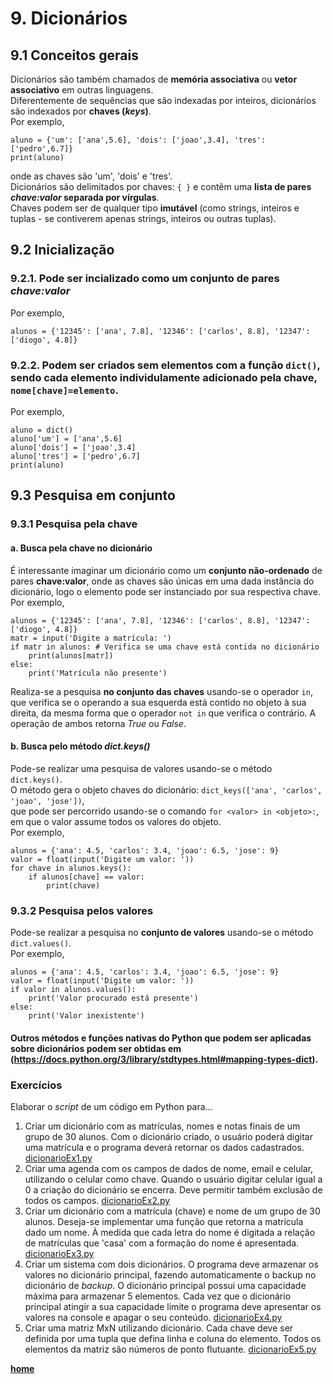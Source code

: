 # 9. Dicionários

## 9.1 Conceitos gerais
Dicionários são também chamados de **memória associativa** ou **vetor associativo** em outras linguagens.  
Diferentemente de sequências que são indexadas por inteiros, dicionários são indexados por **chaves (*keys*)**.   
Por exemplo,  

```
aluno = {'um': ['ana',5.6], 'dois': ['joao',3.4], 'tres': ['pedro',6.7]}
print(aluno)
```
onde as chaves são 'um', 'dois' e 'tres'.   
Dicionários são delimitados por chaves: `{ }` e contêm uma **lista de pares *chave:valor* separada por vírgulas**.  
Chaves podem ser de qualquer tipo **imutável** (como strings, inteiros e tuplas - se contiverem apenas strings, inteiros ou outras tuplas).

## 9.2 Inicialização

### 9.2.1. Pode ser incializado como um conjunto de pares *chave:valor*
Por exemplo,  
```
alunos = {'12345': ['ana', 7.8], '12346': ['carlos', 8.8], '12347': ['diogo', 4.8]}
```
### 9.2.2. Podem ser criados sem elementos com a função `dict()`, sendo cada elemento individulamente adicionado pela chave, `nome[chave]=elemento`.
Por exemplo,  

```
aluno = dict()
aluno['um'] = ['ana',5.6]
aluno['dois'] = ['joao',3.4]
aluno['tres'] = ['pedro',6.7]
print(aluno)
```

## 9.3 Pesquisa em conjunto

### 9.3.1 Pesquisa pela chave
#### a. Busca pela chave no dicionário
É interessante imaginar um dicionário como um **conjunto não-ordenado** de pares **chave:valor**, onde as chaves são únicas em uma dada instância do dicionário, logo o elemento pode ser instanciado por sua respectiva chave. Por exemplo,  

```
alunos = {'12345': ['ana', 7.8], '12346': ['carlos', 8.8], '12347': ['diogo', 4.8]}
matr = input('Digite a matrícula: ')
if matr in alunos: # Verifica se uma chave está contida no dicionário
    print(alunos[matr])
else:
    print('Matrícula não presente')
```
Realiza-se a pesquisa **no conjunto das chaves** usando-se o operador `in`, que verifica se o operando a sua esquerda está contido no objeto à sua direita, da mesma forma que o operador `not in` que verifica o contrário. A operação de ambos retorna *True* ou *False*.

#### b. Busca pelo método *dict.keys()*
Pode-se realizar uma pesquisa de valores usando-se o método `dict.keys()`.  
O método gera o objeto chaves do dicionário: `dict_keys(['ana', 'carlos', 'joao', 'jose'])`,   
que pode ser percorrido usando-se o comando `for <valor> in <objeto>:`, em que o valor assume todos os valores do objeto.  
Por exemplo,   

```
alunos = {'ana': 4.5, 'carlos': 3.4, 'joao': 6.5, 'jose': 9}
valor = float(input('Digite um valor: '))
for chave in alunos.keys():
    if alunos[chave] == valor:
        print(chave)
```

### 9.3.2 Pesquisa pelos valores
Pode-se realizar a pesquisa no **conjunto de valores** usando-se o método `dict.values()`.  
Por exemplo,    

```
alunos = {'ana': 4.5, 'carlos': 3.4, 'joao': 6.5, 'jose': 9}
valor = float(input('Digite um valor: '))
if valor in alunos.values():
    print('Valor procurado está presente')
else:
    print('Valor inexistente')
```

#### Outros métodos e funções nativas do Python que podem ser aplicadas sobre dicionários podem ser obtidas em (https://docs.python.org/3/library/stdtypes.html#mapping-types-dict).  

### Exercícios  
Elaborar o *script* de um código em Python para...
1. Criar um dicionário com as matrículas, nomes e notas finais de um grupo de 30 alunos. Com o dicionário criado, o usuário poderá digitar uma matrícula e o programa deverá retornar os dados cadastrados. [dicionarioEx1.py](https://github.com/claytonjasilva/prog_exemplos/blob/main/dicionarioEx1.py)
2. Criar uma agenda com os campos de dados de nome, email e celular, utilizando o celular como chave.
Quando o usuário digitar celular igual a 0 a criação do dicionário se encerra.
Deve permitir também exclusão de todos os campos. [dicionarioEx2.py](https://github.com/claytonjasilva/prog_exemplos/blob/main/dicionarioEx2.py)
3. Criar um dicionário com a matrícula (chave) e nome de um grupo de 30 alunos.
Deseja-se implementar uma função que retorna a matrícula dado um nome.
À medida que cada letra do nome é digitada a relação de matrículas que 'casa' com a formação do nome é apresentada.
[dicionarioEx3.py](https://github.com/claytonjasilva/prog_exemplos/blob/main/dicionarioEx3.py)
4. Criar um sistema com dois dicionários. O programa deve armazenar os valores no dicionário principal, fazendo automaticamente o backup no dicionário de *backup*. O dicionário principal possui uma capacidade máxima para armazenar 5 elementos.
Cada vez que o dicionário principal atingir a sua capacidade limite o programa deve apresentar os valores na console e apagar o seu conteúdo.
[dicionarioEx4.py](https://github.com/claytonjasilva/prog_exemplos/blob/main/dicionarioEx4.py)
5. Criar uma matriz MxN utilizando dicionário. Cada chave deve ser definida por uma tupla que defina linha e coluna do elemento.
Todos os elementos da matriz são números de ponto flutuante. [dicionarioEx5.py](https://github.com/claytonjasilva/prog_exemplos/blob/main/dicionarioEx5.py)

**[home](https://github.com/claytonjasilva/claytonjasilva.github.io/blob/main/progPython_aulas.md)**





